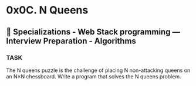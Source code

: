 # 0x0C. N Queens

## :open_file_folder: Specializations - Web Stack programming ― Interview Preparation - Algorithms

### TASK

The N queens puzzle is the challenge of placing N non-attacking queens on an N×N chessboard. Write a program that solves the N queens problem.
